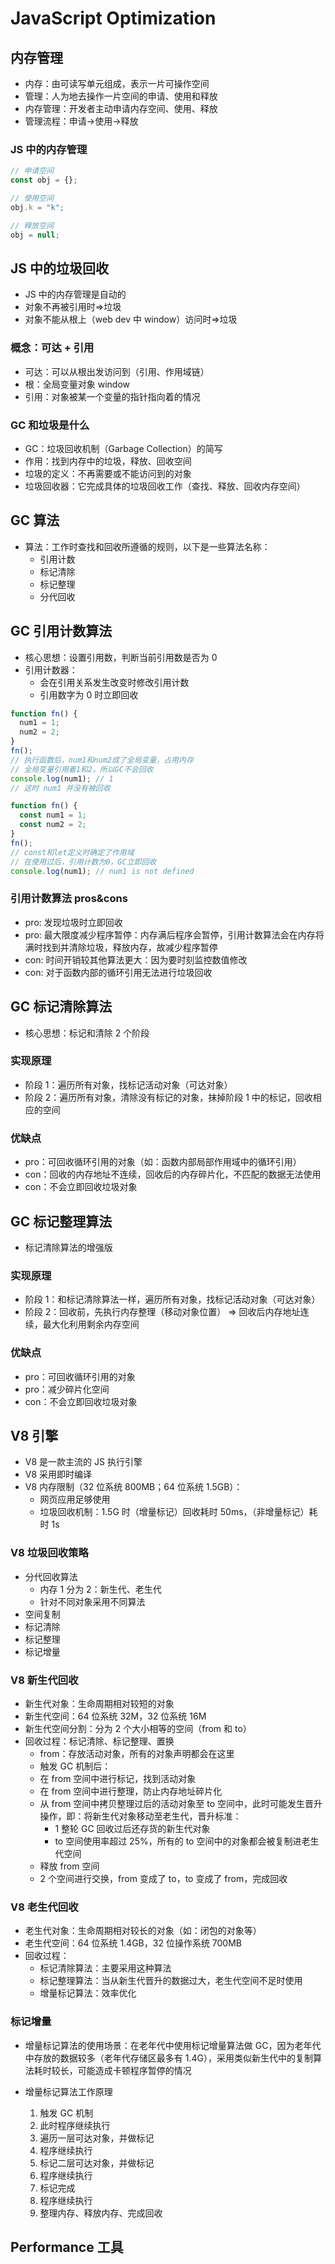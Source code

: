 # JavaScript Optimization

## 内存管理

- 内存：由可读写单元组成，表示一片可操作空间
- 管理：人为地去操作一片空间的申请、使用和释放
- 内存管理：开发者主动申请内存空间、使用、释放
- 管理流程：申请->使用->释放

### JS 中的内存管理

```js
// 申请空间
const obj = {};

// 使用空间
obj.k = "k";

// 释放空间
obj = null;
```

## JS 中的垃圾回收

- JS 中的内存管理是自动的
- 对象不再被引用时=>垃圾
- 对象不能从根上（web dev 中 window）访问时=>垃圾

### 概念：可达 + 引用

- 可达：可以从根出发访问到（引用、作用域链）
- 根：全局变量对象 window
- 引用：对象被某一个变量的指针指向着的情况

### GC 和垃圾是什么

- GC：垃圾回收机制（Garbage Collection）的简写
- 作用：找到内存中的垃圾，释放、回收空间
- 垃圾的定义：不再需要或不能访问到的对象
- 垃圾回收器：它完成具体的垃圾回收工作（查找、释放、回收内存空间）

## GC 算法

- 算法：工作时查找和回收所遵循的规则，以下是一些算法名称：
  - 引用计数
  - 标记清除
  - 标记整理
  - 分代回收

## GC 引用计数算法

- 核心思想：设置引用数，判断当前引用数是否为 0
- 引用计数器：
  - 会在引用关系发生改变时修改引用计数
  - 引用数字为 0 时立即回收

```js
function fn() {
  num1 = 1;
  num2 = 2;
}
fn();
// 执行函数后，num1和num2成了全局变量，占用内存
// 全局变量引用着1和2，所以GC不会回收
console.log(num1); // 1
// 这时 num1 并没有被回收
```

```js
function fn() {
  const num1 = 1;
  const num2 = 2;
}
fn();
// const和let定义时确定了作用域
// 在使用过后，引用计数为0，GC立即回收
console.log(num1); // num1 is not defined
```

### 引用计数算法 pros&cons

- pro: 发现垃圾时立即回收
- pro: 最大限度减少程序暂停：内存满后程序会暂停，引用计数算法会在内存将满时找到并清除垃圾，释放内存，故减少程序暂停
- con: 时间开销较其他算法更大：因为要时刻监控数值修改
- con: 对于函数内部的循环引用无法进行垃圾回收

## GC 标记清除算法

- 核心思想：标记和清除 2 个阶段

### 实现原理

- 阶段 1：遍历所有对象，找标记活动对象（可达对象）
- 阶段 2：遍历所有对象，清除没有标记的对象，抹掉阶段 1 中的标记，回收相应的空间

### 优缺点

- pro：可回收循环引用的对象（如：函数内部局部作用域中的循环引用）
- con：回收的内存地址不连续，回收后的内存碎片化，不匹配的数据无法使用
- con：不会立即回收垃圾对象

## GC 标记整理算法

- 标记清除算法的增强版

### 实现原理

- 阶段 1：和标记清除算法一样，遍历所有对象，找标记活动对象（可达对象）
- 阶段 2：回收前，先执行内存整理（移动对象位置） => 回收后内存地址连续，最大化利用剩余内存空间

### 优缺点

- pro：可回收循环引用的对象
- pro：减少碎片化空间
- con：不会立即回收垃圾对象

## V8 引擎

- V8 是一款主流的 JS 执行引擎
- V8 采用即时编译
- V8 内存限制（32 位系统 800MB；64 位系统 1.5GB）：
  - 网页应用足够使用
  - 垃圾回收机制：1.5G 时（增量标记）回收耗时 50ms，（非增量标记）耗时 1s

### V8 垃圾回收策略

- 分代回收算法
  - 内存 1 分为 2：新生代、老生代
  - 针对不同对象采用不同算法
- 空间复制
- 标记清除
- 标记整理
- 标记增量

### V8 新生代回收

- 新生代对象：生命周期相对较短的对象
- 新生代空间：64 位系统 32M，32 位系统 16M
- 新生代空间分割：分为 2 个大小相等的空间（from 和 to）
- 回收过程：标记清除、标记整理、置换
  - from：存放活动对象，所有的对象声明都会在这里
  - 触发 GC 机制后：
  - 在 from 空间中进行标记，找到活动对象
  - 在 from 空间中进行整理，防止内存地址碎片化
  - 从 from 空间中拷贝整理过后的活动对象至 to 空间中，此时可能发生晋升操作，即：将新生代对象移动至老生代，晋升标准：
    - 1 整轮 GC 回收过后还存货的新生代对象
    - to 空间使用率超过 25%，所有的 to 空间中的对象都会被复制进老生代空间
  - 释放 from 空间
  - 2 个空间进行交换，from 变成了 to，to 变成了 from，完成回收

### V8 老生代回收

- 老生代对象：生命周期相对较长的对象（如：闭包的对象等）
- 老生代空间：64 位系统 1.4GB，32 位操作系统 700MB
- 回收过程：
  - 标记清除算法：主要采用这种算法
  - 标记整理算法：当从新生代晋升的数据过大，老生代空间不足时使用
  - 增量标记算法：效率优化

### 标记增量

- 增量标记算法的使用场景：在老年代中使用标记增量算法做 GC，因为老年代中存放的数据较多（老年代存储区最多有 1.4G），采用类似新生代中的复制算法耗时较长，可能造成卡顿程序暂停的情况

- 增量标记算法工作原理

  1. 触发 GC 机制
  2. 此时程序继续执行
  3. 遍历一层可达对象，并做标记
  4. 程序继续执行
  5. 标记二层可达对象，并做标记
  6. 程序继续执行
  7. 标记完成
  8. 程序继续执行
  9. 整理内存、释放内存、完成回收

## Performance 工具
